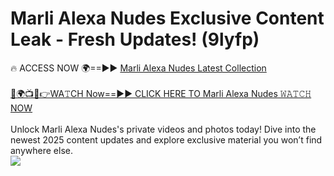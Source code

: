 # Marli Alexa Nudes Exclusive Content Leak - Fresh Updates! (9lyfp)

🔥 ACCESS NOW 🌍==►► <a href="https://tinyurl.com/2mz8nhtm" rel="nofollow">Marli Alexa Nudes Latest Collection</a>
<br><br>
[🔴🌍📺📱👉WA𝚃CH Now==►► CLICK HERE TO Marli Alexa Nudes 𝚆𝙰𝚃𝙲𝙷 NOW](https://tinyurl.com/2mz8nhtm)
<br><br>
Unlock Marli Alexa Nudes's private videos and photos today! Dive into the newest 2025 content updates and explore exclusive material you won’t find anywhere else.
<br>
<a href="https://tinyurl.com/2mz8nhtm" rel="nofollow" data-target="animated-image.originalLink"><img src="https://camo.githubusercontent.com/8a4f000d20f83aca3bf7ec5f350d767afa0574a8a352519fd8cfa583a6f93a33/68747470733a2f2f692e696d6775722e636f6d2f644a486b345a712e676966" data-canonical-src="https://i.imgur.com/dJHk4Zq.gif" style="max-width: 100%; display: inline-block;" data-target="animated-image.originalImage"></a>
<br>
